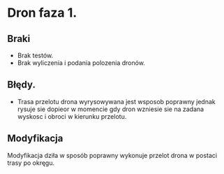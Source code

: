 # Dron faza 1.


## Braki
- Brak testów.
- Brak wyliczenia i podania polozenia dronów.

## Błędy.
- Trasa przelotu drona wyrysowywana jest wsposob poprawny jednak rysuje sie dopieor w momencie gdy dron wzniesie sie na zadana wyskosc i obroci w kierunku przelotu.

## Modyfikacja
Modyfikacja dziła w sposób poprawny wykonuje przelot drona w postaci trasy po okręgu.
